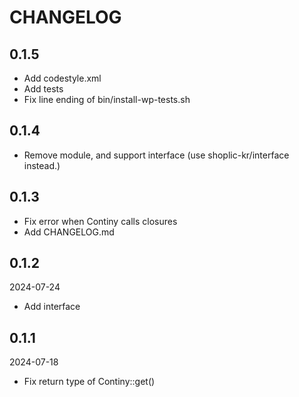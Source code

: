 # CHANGELOG

## 0.1.5

- Add codestyle.xml
- Add tests
- Fix line ending of bin/install-wp-tests.sh


## 0.1.4

- Remove module, and support interface (use shoplic-kr/interface instead.)


## 0.1.3

- Fix error when Continy calls closures
- Add CHANGELOG.md


## 0.1.2
2024-07-24

- Add interface


## 0.1.1
2024-07-18

- Fix return type of Continy::get()